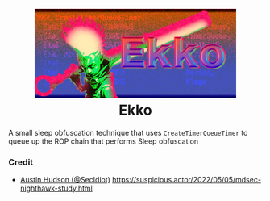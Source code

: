 <h1 align="center">
<br>
<img src="ekko_logo.png">
<br>
Ekko
</h1>

A small sleep obfuscation technique that uses `CreateTimerQueueTimer` to queue up the ROP chain that performs Sleep obfuscation

### Credit
- [Austin Hudson (@SecIdiot)](https://twitter.com/ilove2pwn_) https://suspicious.actor/2022/05/05/mdsec-nighthawk-study.html
